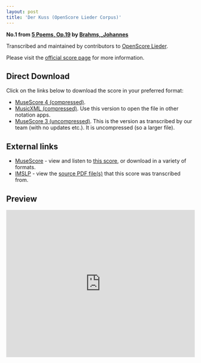 ```yaml
---
layout: post
title: 'Der Kuss (OpenScore Lieder Corpus)'
---
```


__No.1 from [5 Poems, Op.19](https://fourscoreandmore.org/openscore/lieder/Brahms%2C_Johannes/5_Poems%2C_Op.19/) by [Brahms,_Johannes](https://fourscoreandmore.org/openscore/lieder/Brahms%2C_Johannes)__

Transcribed and maintained by contributors to [OpenScore Lieder].

Please visit the [official score page] for more information.

[official score page]: https://musescore.com/openscore-lieder-corpus/scores/5069022
[OpenScore Lieder]: https://musescore.com/openscore-lieder-corpus

## Direct Download

Click on the links below to download the score in your preferred format:
- [MuseScore 4 (compressed)](https://fourscoreandmore.org/openscore/lieder/Brahms%2C_Johannes/5_Poems%2C_Op.19/1_Der_Kuss.mscz).
- [MusicXML (compressed)](https://fourscoreandmore.org/openscore/lieder/Brahms%2C_Johannes/5_Poems%2C_Op.19/1_Der_Kuss.mxl). Use this version to open the file in other notation apps.
- [MuseScore 3 (uncompressed)](https://raw.githubusercontent.com/OpenScore/Lieder/refs/heads/main/scores/Brahms%2C_Johannes/5_Poems%2C_Op.19/1_Der_Kuss/lc5069022.mscx). This is the version as transcribed by our team (with no updates etc.). It is uncompressed (so a larger file).

## External links

- [MuseScore] - view and listen to [this score][MuseScore], or download in a variety of formats.
- [IMSLP] - view the [source PDF file(s)][IMSLP] that this score was transcribed from.

[MuseScore]: https://musescore.com/score/5069022
[IMSLP]: https://imslp.org/wiki/Special:ReverseLookup/97696

## Preview

<iframe width="100%" height="394" src="https://musescore.com/openscore-lieder-corpus/scores/5069022/embed" frameborder="0" allowfullscreen allow="autoplay; fullscreen"></iframe>

